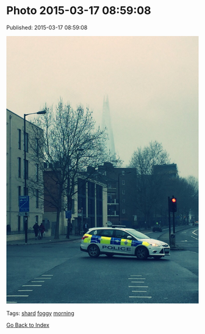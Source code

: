 
# Photo 2015-03-17 08:59:08

Published: 2015-03-17 08:59:08

![](113862039837-0.jpg)

Tags: [shard](tag-shard.md) [foggy](tag-foggy.md) [morning](tag-morning.md)

[Go Back to Index](index.md)
